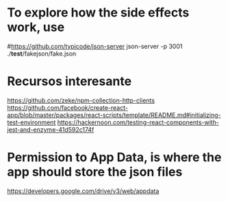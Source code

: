 # To explore how the side effects work, use 
#https://github.com/typicode/json-server
json-server -p 3001 ./__test__/fakejson/fake.json 

# Recursos interesante
https://github.com/zeke/npm-collection-http-clients
https://github.com/facebook/create-react-app/blob/master/packages/react-scripts/template/README.md#initializing-test-environment
https://hackernoon.com/testing-react-components-with-jest-and-enzyme-41d592c174f


# Permission to App Data, is where the app should store the json files
https://developers.google.com/drive/v3/web/appdata
